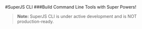 #SuperJS CLI
###Build Command Line Tools with Super Powers!

> **Note:** SuperJS CLI is under active development and is NOT production-ready.